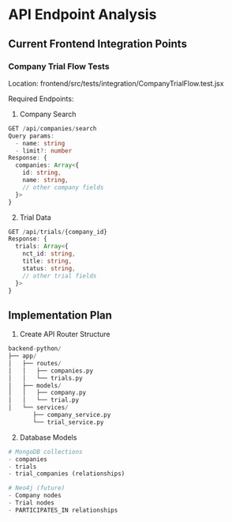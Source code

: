 # API Endpoint Analysis

## Current Frontend Integration Points

### Company Trial Flow Tests
Location: frontend/src/tests/integration/CompanyTrialFlow.test.jsx

Required Endpoints:

1. Company Search
```typescript
GET /api/companies/search
Query params:
  - name: string
  - limit?: number
Response: {
  companies: Array<{
    id: string,
    name: string,
    // other company fields
  }>
}
```

2. Trial Data
```typescript
GET /api/trials/{company_id}
Response: {
  trials: Array<{
    nct_id: string,
    title: string,
    status: string,
    // other trial fields
  }>
}
```

## Implementation Plan

1. Create API Router Structure
```python
backend-python/
├── app/
│   ├── routes/
│   │   ├── companies.py
│   │   └── trials.py
│   ├── models/
│   │   ├── company.py
│   │   └── trial.py
│   └── services/
       ├── company_service.py
       └── trial_service.py
```

2. Database Models
```python
# MongoDB collections
- companies
- trials
- trial_companies (relationships)

# Neo4j (future)
- Company nodes
- Trial nodes
- PARTICIPATES_IN relationships
``` 